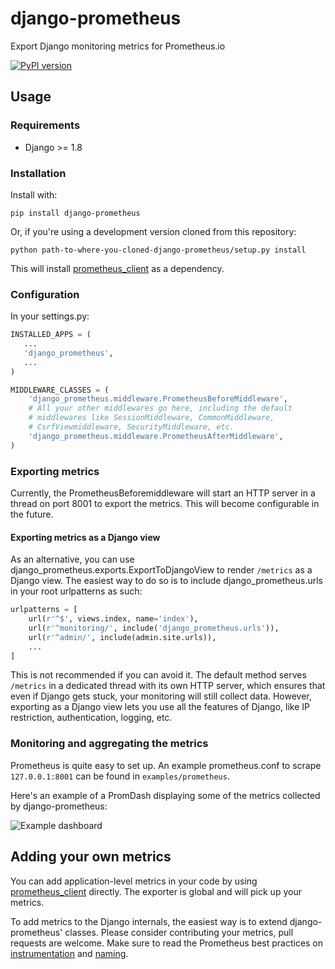 # django-prometheus
Export Django monitoring metrics for Prometheus.io

[![PyPI version](https://badge.fury.io/py/django-prometheus.svg)](http://badge.fury.io/py/django-prometheus)

## Usage

### Requirements

* Django >= 1.8

### Installation

Install with:
```shell
pip install django-prometheus
```

Or, if you're using a development version cloned from this repository:
```shell
python path-to-where-you-cloned-django-prometheus/setup.py install
```

This will install [prometheus_client](https://github.com/prometheus/client_python) as a dependency.

### Configuration

In your settings.py:

```python
INSTALLED_APPS = (
   ...
   'django_prometheus',
   ...
)

MIDDLEWARE_CLASSES = (
    'django_prometheus.middleware.PrometheusBeforeMiddleware',
    # All your other middlewares go here, including the default
    # middlewares like SessionMiddleware, CommonMiddleware,
    # CsrfViewmiddleware, SecurityMiddleware, etc.
    'django_prometheus.middleware.PrometheusAfterMiddleware',
)
```

### Exporting metrics

Currently, the PrometheusBeforemiddleware will start an HTTP server in
a thread on port 8001 to export the metrics. This will become
configurable in the future.

#### Exporting metrics as a Django view

As an alternative, you can use
django_prometheus.exports.ExportToDjangoView to render `/metrics` as a
Django view. The easiest way to do so is to include
django_prometheus.urls in your root urlpatterns as such:

```python
urlpatterns = [
    url(r'^$', views.index, name='index'),
    url(r'^monitoring/', include('django_prometheus.urls')),
    url(r'^admin/', include(admin.site.urls)),
    ...
]
```

This is not recommended if you can avoid it. The default method serves
`/metrics` in a dedicated thread with its own HTTP server, which
ensures that even if Django gets stuck, your monitoring will still
collect data. However, exporting as a Django view lets you use all the
features of Django, like IP restriction, authentication, logging, etc.

### Monitoring and aggregating the metrics

Prometheus is quite easy to set up. An example prometheus.conf to
scrape `127.0.0.1:8001` can be found in `examples/prometheus`.

Here's an example of a PromDash displaying some of the metrics
collected by django-prometheus:

![Example dashboard](https://raw.githubusercontent.com/korfuri/django-prometheus/master/examples/django-promdash.png)

## Adding your own metrics

You can add application-level metrics in your code by using
[prometheus_client](https://github.com/prometheus/client_python)
directly. The exporter is global and will pick up your metrics.

To add metrics to the Django internals, the easiest way is to extend
django-prometheus' classes. Please consider contributing your metrics,
pull requests are welcome. Make sure to read the Prometheus best
practices on
[instrumentation](http://prometheus.io/docs/practices/instrumentation/)
and [naming](http://prometheus.io/docs/practices/naming/).
